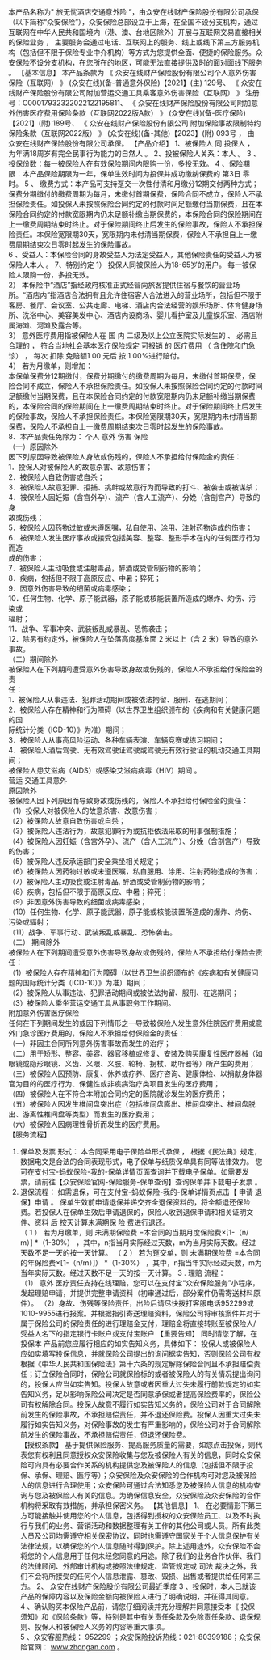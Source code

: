 本产品名称为" 旅无忧酒店交通意外险 ”，由众安在线财产保险股份有限公司承保（以下简称“众安保险”），众安保险总部设立于上海，在全国不设分支机构，通过互联网在中华人民共和国境内（港、澳、台地区除外）开展与互联网交易直接相关的保险业务 ， 主要服务会通过电话、互联网上的服务、线上或线下第三方服务机构（包括但不限于保险专业中介机构）等方式为您提供全面、便捷的保险服务。众安保险不设分支机构，在您所在的地区，可能无法直接提供及时的面对面线下服务 。 
【基本信息】
本产品条款为 《 众安在线财产保险股份有限公司个人意外伤害保险（互联网） 》 (众安在线)(备-普通意外保险)【2021】(主) 129号、 《 众安在线财产保险股份有限公司附加营运交通工具乘客意外伤害保险（互联网） 》 注册号：C00017932322022122195811、 《 众安在线财产保险股份有限公司附加意外伤害医疗费用保险条款（互联网2022版A款） 》 (众安在线)(备-医疗保险)【2021】(附) 189号、 《 众安在线财产保险股份有限公司 附加保险事故限制特约保险条款（互联网2022版） 》 (众安在线)(备-其他)【2023】(附) 093号 ， 由 众安在线财产保险股份有限公司承保。 
【产品介绍】
1、被保险人 同 投保人 ， 为年满18周岁有完全民事行为能力的自然人 。 
2、投被保险人关系：本人 。 
3 、投保份数：每一被保险人在有效保险期间内限购一份，多投无效。 
4 、保险期限：本产品保险期限为一年，保单生效时间为投保并成功缴纳保费的 第3日 零时。 
5 、 缴费方式：本产品可支持趸交一次性付清和月缴分12期交付两种方式；  保费分期缴付的缴费周期为每月，未缴付首期保费，保险合同不成立，保险人不承担保险责任。如投保人未按照保险合同约定的付款时间足额缴付当期保费，且在本保险合同约定的付款宽限期内仍未足额补缴当期保费的，本保险合同的保险期间在上一缴费周期结束时终止。对于保险期间终止后发生的保险事故，保险人不承担保险责任。本保险宽限期30天，宽限期内未付清当期保费，保险人不承担自上一缴费周期结束次日零时起发生的保险事故。   
6 、受益人：本保险合同的身故受益人为法定受益人，其他保险责任的受益人为被保险人本人 。 
7、特别约定
1）  投保人同被保险人为18-65岁的用户。  	  每一被保险人限购一份，多投无效。   
2）  本保险中“酒店”指经政府核准正式经营向旅客提供住宿与餐饮的营业场所。“酒店内”指酒店合法拥有且允许住宿客人合法进入的营业场所，包括但不限于客房、餐厅、会议室、公共走廊、电梯、酒店内合法经营的娱乐场所、体育健身场所、洗浴中心、美容美发中心、酒店内设商场、婴儿看护室及儿童娱乐室、酒店附属海滩、河滩及露台等。   
3）  意外医疗费用指被保险人在  国  内  二级及以上公立医院实际发生的  、  必需且合理的  ，  符合当地社会基本医疗保险规定  可报销  的  医疗费用  （  含住院和门急诊）  ，  每次  扣除  免赔额1  00  元后  按  1  00%进行赔付。   
4）  若为月缴单，则增加：   
本保单保费分12期缴付，保费分期缴付的缴费周期为每月，未缴付首期保费，保险合同不成立，保险人不承担保险责任。如投保人未按照保险合同约定的付款时间足额缴付当期保费，且在本保险合同约定的付款宽限期内仍未足额补缴当期保费的，本保险合同的保险期间在上一缴费周期结束时终止。对于保险期间终止后发生的保险事故，保险人不承担保险责任。本保险宽限期30天，宽限期内未付清当期保费，保险人不承担自上一缴费周期结束次日零时起发生的保险事故。  
8、本产品责任免除为：
个人  意外  伤害  保险   
（一）原因除外   
因下列原因导致被保险人身故或伤残的，保险人不承担给付保险金的责任：   
1．投保人对被保险人的故意杀害、故意伤害；   
2．被保险人自致伤害或自杀；   
3．被保险人故意犯罪、拒捕、挑衅或故意行为而导致的打斗、被袭击或被谋杀；   
4．被保险人因妊娠（含宫外孕）、流产（含人工流产）、分娩（含剖宫产）导致的身   
故或伤残；   
5．被保险人因药物过敏或未遵医嘱，私自使用、涂用、注射药物造成的伤害；   
6．被保险人发生医疗事故或接受包括美容、整容、整形手术在内的任何医疗行为而造   
成的伤害；   
7．被保险人主动吸食或注射毒品，醉酒或受管制药物的影响；   
8．疾病，包括但不限于高原反应、中暑；猝死；   
9．因意外伤害导致的细菌或病毒感染；   
10．任何生物、化学、原子能武器，原子能或核能装置所造成的爆炸、灼伤、污染或   
辐射；   
11．战争、军事冲突、武装叛乱或暴乱、恐怖袭击；   
12．除另有约定外，被保险人在坠落高度基准面 2 米以上（含 2 米）导致的意外事故。   
（二）期间除外   
被保险人在下列期间遭受意外伤害导致身故或伤残的，保险人不承担给付保险金的责   
任：   
1．被保险人从事违法、犯罪活动期间或被依法拘留、服刑、在逃期间；   
2．被保险人存在精神和行为障碍（以世界卫生组织颁布的《疾病和有关健康问题的国   
际统计分类（ICD-10）》为准）期间；   
3．被保险人从事高风险运动、各种车辆表演、车辆竞赛或练习期间；   
4．被保险人酒后驾驶、无有效驾驶证驾驶或驾驶无有效行驶证的机动交通工具期间；   
被保险人患艾滋病（AIDS）或感染艾滋病病毒（HIV）期间  。   
营运  交通工具意外   
原因除外   
被保险人因下列原因而导致身故或伤残的，保险人不承担给付保险金的责任：   
（1）投保人对被保险人的故意杀害、故意伤害；   
（2）被保险人故意自致伤害或自杀；   
（3）被保险人违法行为，故意犯罪行为或抗拒依法采取的刑事强制措施；   
（4）被保险人因妊娠（含宫外孕）、流产（含人工流产）、分娩（含剖宫产）导致的伤害；   
（5）被保险人违反承运部门安全乘坐相关规定；   
（6）被保险人因药物过敏或未遵医嘱，私自服用、涂用、注射药物造成的伤害；   
（7）被保险人主动吸食或注射毒品, 醉酒或受管制药物的影响；   
（8）疾病，包括但不限于高原反应、中暑；猝死；   
（9）非因意外伤害导致的细菌或病毒感染；   
（10）任何生物、化学、原子能武器，原子能或核能装置所造成的爆炸、灼伤、污染或辐射；   
（11）战争、军事行动、武装叛乱或暴乱、恐怖袭击。   
（二）  	  期间除外   
被保险人在下列期间遭受意外伤害导致身故或伤残的，保险人不承担给付保险金责任：   
（1）被保险人存在精神和行为障碍（以世界卫生组织颁布的《疾病和有关健康问题的国际统计分类（ICD-10）》为准）期间；   
（2）被保险人从事违法、犯罪活动期间或被依法拘留、服刑、在逃期间；   
（3）被保险人乘坐营运交通工具从事职务工作期间。   
附加意外伤害医疗保险   
任何在下列期间发生的或因下列情形之一导致被保险人发生意外住院医疗费用或意外门急诊医疗费用的，保险人不承担给付保险金的责任：   
（一）非因主合同所列意外伤害事故而发生的治疗；   
（二）用于矫形、整容、美容、器官移植或修复、安装及购买康复性医疗器械（如眼镜或隐形眼镜、义齿、义眼、义肢、轮椅、拐杖、助听器等）所产生的费用；   
（三）被保险人因预防、康复、休养或疗养、医疗咨询、健康体检、以捐献身体器官为目的的医疗行为、保健性或非疾病治疗类项目发生的医疗费用；   
（四）被保险人在不符合本附加合同约定的医院就诊发生的医疗费用；   
（五）被保险人因发生椎间盘突出症（包括椎间盘膨出、椎间盘突出、椎间盘脱出、游离性椎间盘等类型）而发生的医疗费用；   
（六）被保险人因病理性骨折而发生的医疗费用。   
【服务流程】
1. 保单及发票  形式：  本合同采用电子保险单形式承保 ， 根据《民法典》规定， 数据电文是合法的合同表现形式，电子保单与纸质保单具有同等法律效力。 您可在支付宝-蚂蚁保险-我的-保单详情页面查询并下载电子保单。如需要发票，请前往【众安保险官网-保险服务-保单查询】查询保单并下载电子发票 。 
2. 退保流程：  如需退保，可在支付宝-蚂蚁保险-我的-保单详情页点击【 申请 退保】申请 。 保单生效前申请退保并递交齐全退保资料的，将全额退还保险费。若投保人在保单生效后申请退保的，保险人收到退保申请和相关证明文件、资料  后  按天计算未满期保  险  费进行退还。   
（ 1 ） 若为月缴单，则 未满期保险费 =本合同的当期月度保险费×[1-（n/ m）]  *（1-30%） ，其中，n指当月实际经过天数，m为当月实际天数。经过天数不足一天的按一天计算。 
（ 2 ） 若为趸交单，则 未满期保险费 =本合同的年保险费×[1-（n/m）]） *（1-30%） ，其中，n指当年实际经过天数，m为当年实际天数。经过天数不足一天的按一天计算。 
3 . 理赔  流程：  
（1） 意外 医疗责任支持在线理赔，您可以在支付宝“众安保险服务”小程序，发起理赔申请，并提供完整申请资料（初审通过后，部分案件仍需寄送材料原件）。 
（2）身故、伤残等保险责任，出险后请尽快拨打客服电话952299或1010-9955进行报案。并根据指引寄送理赔资料，保险公司将审核案件并对于属于保险公司的保险责任的进行理赔金支付，理赔金将直接转账至被保险人/受益人名下的指定银行卡账户或支付宝账户 
【重要告知】
同时请您了解，在投保本 产品前您应履行相应的如实告知义务，具体如下： 投保人或被保险人应如实填写投保信息，并就保险公司提出的询问据实告知，否则保险公司有权根据《中华人民共和国保险法》第十六条的规定解除保险合同且不承担赔偿责任；订立保险合同时，保险公司就保险标的或者被保险人的有关情况提出询问的，投保人应当如实告知。投保人故意或者因重大过失未履行前款规定的如实告知义务，足以影响保险公司决定是否同意承保或者提高保险费率的，保险公司有权解除合同。投保人故意不履行如实告知义务的，保险公司对于合同解除前发生的保险事故，不承担赔偿责任，并不退还保险费。投保人因重大过失未履行如实告知义务，对保险事故的发生有严重影响的，保险公司对于合同解除前发生的保险事故，不承担赔偿责任，但退还保险费。  
【授权条款】
基于提供保险服务、提高服务质量的需要，如您点击投保，则代表您有权利且同意授权众安保险收集与您及被保险人有关的信息，同时众安保险可向具有必要合作关系的机构提供您及被保险人的信息（包括但不限于投保、承保、理赔、医疗等）；众安保险及众安保险的合作机构可对您及被保险人的信息进行合理使用；众安保险可通过合法知悉您及被保险人信息的机构查询与您及被保险人有关的信息。为确保信息安全，众安保险及众安保险的合作机构将采取有效措施，并承担保密义务。 
【其他信息】
1、 在必要情形下第三方可能接触并使用您的个人信息，包括得到授权的众安保险员工、以及不时执行与我们的业务、营销活动和数据整理有关工作的其他公司或人员。所有此类人员及公司均需遵守相关保密协议，同时也需遵守国家关于个人信息保护有关法律法规，以确保您的个人信息随时得到保护。除上述用途外，众安保险不会将您的个人信息用于任何未经您同意的用途。除了我们的业务合作伙伴、我们的法律顾问、外部审计机构或按照法律规定、监管规定或 司法 裁决之外，我们不会将所接受的任何个人信息泄露、篡改、毁损、出售或者提供给任何第三方。 
2、 众安在线财产保险股份有限公司最近季度 
3  、投保时，本人已就该产品的保障内容以及保险金额向被保险人进行了明确说明，并征得其同意。   
4  、确认购买本保险产品前，请您仔细阅读并充分理解并同意接受本《  投保  须知》和《保险条款》等，特别是其中有关责任条款及免除责任条款、退保规则、投保人和被保险人义务的内容等重大事项。   
5 、众安客服热线： 952299 ；众安保险投诉热线：021-80399188；众安保险官网： www.zhongan.com   。 

